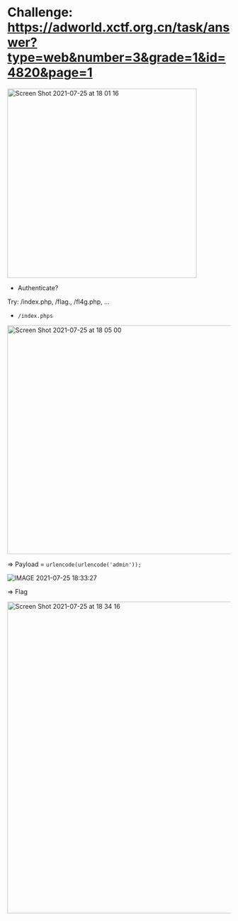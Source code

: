 # Challenge: https://adworld.xctf.org.cn/task/answer?type=web&number=3&grade=1&id=4820&page=1

<img width="427" alt="Screen Shot 2021-07-25 at 18 01 16" src="https://user-images.githubusercontent.com/48151790/126896757-102e15ca-6013-42b1-995b-8459595e908f.png">

* Authenticate?

Try: /index.php, /flag., /fl4g.php, ...

- `/index.phps`

<img width="516" alt="Screen Shot 2021-07-25 at 18 05 00" src="https://user-images.githubusercontent.com/48151790/126896839-cf8fdfef-0891-4828-b6cb-a2764a37e9ee.png">

=> Payload = `urlencode(urlencode('admin'));`

![IMAGE 2021-07-25 18:33:27](https://user-images.githubusercontent.com/48151790/126897581-65f7e309-db9e-4a6b-ba74-83c00c8902d5.jpg)

=> Flag

<img width="703" alt="Screen Shot 2021-07-25 at 18 34 16" src="https://user-images.githubusercontent.com/48151790/126897604-ab1a543e-ef44-4e42-8936-b75b91a88a28.png">
